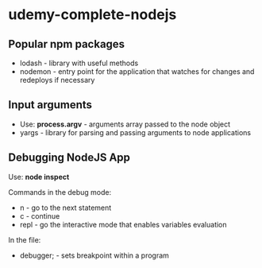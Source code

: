 # udemy-complete-nodejs

## Popular npm packages

* lodash - library with useful methods
* nodemon - entry point for the application that watches for changes and redeploys if necessary


## Input arguments

* Use: **process.argv** - arguments array passed to the node object
* yargs - library for parsing and passing arguments to node applications

## Debugging NodeJS App

Use: **node inspect <file>**

Commands in the debug mode:
* n - go to the next statement
* c - continue
* repl - go the interactive mode that enables variables evaluation

In the file:
* debugger; - sets breakpoint within a program